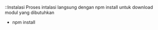 ::Instalasi
Proses intalasi langsung dengan npm install untuk download modul yang dibutuhkan
- npm install
